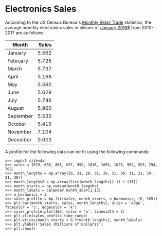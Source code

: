 # Electronics Sales
According to the US Census Bureau's [Monthly Retail Trade](https://www.census.gov/retail/index.html#mrts) statistics, the average monthly electronics sales in billions of [January 2018$](https://www.bls.gov/data/inflation_calculator.htm) from 2010-2017 are as follows:

|Month    |Sales|
|---------|----:|
|January  |5.562|
|February |5.725|
|March    |5.737|
|April    |5.168|
|May      |5.560|
|June     |5.629|
|July     |5.746|
|August   |5.960|
|September|5.530|
|October  |5.419|
|November |7.104|
|December |9.003|

A profile for the following data can be fit using the following commands:
```
>>> import calendar
>>> sales = [670, 685, 861, 897, 958, 1016, 1003, 1025, 952, 929, 794, 702]
>>> month_lengths = np.array([0, 31, 28, 31, 30, 31, 30, 31, 31, 30, 31, 30])
>>> month_lengths2 = np.array(list(month_lengths[1:]) + [31])
>>> month_starts = np.cumsum(month_lengths)
>>> month_labels = calendar.month_abbr[1:13]
>>> n_harmonics = 3
>>> sales_profile = bp.fit(sales, month_starts, n_harmonics, (0, 365))
>>> plt.bar(month_starts, sales, month_lengths2, align = 'edge', facecolor = 'c', edgecolor = 'k')
>>> sales_profile.plot(365, color = 'm', linewidth = 3)
>>> plt.xlim(sales_profile.time_range)
>>> plt.xticks(month_starts + 0.5*month_lengths2, month_labels)
>>> plt.ylabel('Sales (Millions of Dollars)')
>>> plt.show()
```
